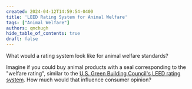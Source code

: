 ```yaml
---
created: 2024-04-12T14:59:54-0400
title: 'LEED Rating System for Animal Welfare'
tags: ["Animal Welfare"]
authors: qmchugh
hide_table_of_contents: true
draft: false
---
```


What would a rating system look like for animal welfare standards?

Imagine if you could buy animal products with a seal corresponding to the "welfare rating", similar to the [U.S. Green Building Council's LEED rating system](https://www.usgbc.org/leed). How much would that influence consumer opinion?

